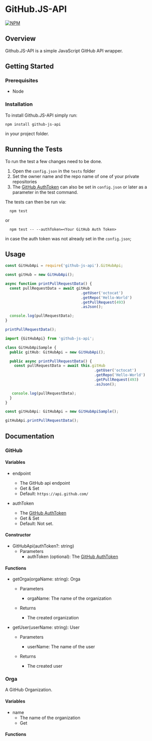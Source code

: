 # GitHub.JS-API

[![NPM](https://nodei.co/npm/github-js-api.png)](https://www.npmjs.com/package/github-js-api)

## Overview

Github.JS-API is a simple JavaScript GitHub API wrapper.

## Getting Started

### Prerequisites

- Node

### Installation

To install Github.JS-API simply run:

```
npm install github-js-api
```

in your project folder.

## Running the Tests

To run the test a few changes need to be done.

1. Open the `config.json` in the `tests` folder
2. Set the owner name and the repo name of one of your private repositories
3. The [GitHub AuthToken](https://help.github.com/articles/creating-a-personal-access-token-for-the-command-line/) can also be set in `config.json` or later as a parameter in the test command.

The tests can then be run via:

```
  npm test
```

or

```
  npm test -- --authToken=<Your GitHub Auth Token>
```

in case the auth token was not already set in the `config.json`;



## Usage

```javascript
const GitHubApi = require('github-js-api').GitHubApi;

const gitHub = new GitHubApi();

async function printPullRequestData() {
  const pullRequestData = await gitHub
                                  .getUser('octocat')
                                  .getRepo('Hello-World')
                                  .getPullRequest(493)
                                  .asJson();

  console.log(pullRequestData);
}

printPullRequestData();
```

```typescript
import {GitHubApi} from 'github-js-api';

class GitHubApiSample {
  public gitHub: GitHubApi = new GitHubApi();

  public async printPullRequestData() {
    const pullRequestData = await this.gitHub
                                        .getUser('octocat')
                                        .getRepo('Hello-World')
                                        .getPullRequest(493)
                                        .asJson();

   console.log(pullRequestData);
  }
}

const gitHubApi: GitHubApi = new GitHubApiSample();

gitHubApi.printPullRequestData();
```

## Documentation

### GitHub

#### Variables

- endpoint
  - The GitHub api endpoint
  - Get & Set
  - Default: `https://api.github.com/`

- authToken
  - The [GitHub AuthToken](https://help.github.com/articles/creating-a-personal-access-token-for-the-command-line/)
  - Get & Set
  - Default: Not set.

#### Constructor

- GitHubApi(authToken?: string)
  - Parameters
    - authToken (optional): The [GitHub AuthToken](https://help.github.com/articles/creating-a-personal-access-token-for-the-command-line/)

#### Functions

- getOrga(orgaName: string): Orga
  - Parameters
    - orgaName: The name of the organization

  - Returns
    - The created organization

- getUser(userName: string): User
  - Parameters
    - userName: The name of the user

  - Returns
    - The created user

### Orga

A GitHub Organization.

#### Variables

- name
  - The name of the organization
  - Get

#### Functions
